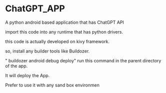# ChatGPT_APP

A python android based application that has ChatGPT API

import this code into any runtime that has python drivers.

this code is actually developed on kivy framework.

so, install any builder tools like Buildozer.

" buildozer android debug deploy" run this command in the parent directory of the app.

It will deploy the App.

Prefer to use it with any sand box environmen
